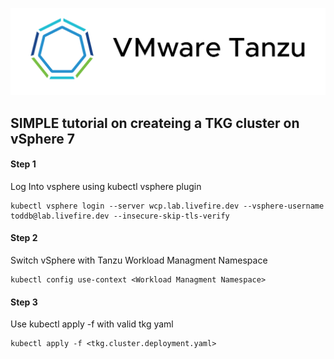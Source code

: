 ![VMware Tanzu](./img/vmware.tanzu.logo.png)

## SIMPLE tutorial on createing a TKG cluster on vSphere 7 ##

#### Step 1 ####
Log Into vsphere using kubectl vsphere plugin
```
kubectl vsphere login --server wcp.lab.livefire.dev --vsphere-username toddb@lab.livefire.dev --insecure-skip-tls-verify
```
#### Step 2 #### 

Switch vSphere with Tanzu Workload Managment Namespace 

```
kubectl config use-context <Workload Managment Namespace>
```

#### Step 3 #### 

Use kubectl apply -f with valid tkg yaml

``` 
kubectl apply -f <tkg.cluster.deployment.yaml>
```